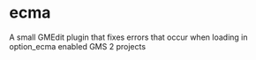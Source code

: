 # ecma
A small GMEdit plugin that fixes errors that occur when loading in option_ecma enabled GMS 2 projects
